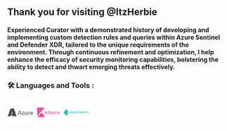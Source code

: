 ## Thank you for visiting @ItzHerbie

#### Experienced Curator with a demonstrated history of developing and implementing custom detection rules and queries within Azure Sentinel and Defender XDR, tailored to the unique requirements of the environment. Through continuous refinement and optimization, I help enhance the efficacy of security monitoring capabilities, bolstering the ability to detect and thwart emerging threats effectively.

 
### :hammer_and_wrench: Languages and Tools :
<div>
  <img src="https://github.com/devicons/devicon/blob/master/icons/azure/azure-plain-wordmark.svg" title="Git" **alt="Git" width="60" height="60"/>
  <img src="https://github.com/devicons/devicon/blob/master/icons/kibana/kibana-plain-wordmark.svg" title="Git" **alt="Git" width="60" height="60"/>
  <img src="https://github.com/devicons/devicon/blob/master/icons/elasticsearch/elasticsearch-plain-wordmark.svg" title="Git" **alt="Git" width="60" height="60"/>
</div>
<!--
**ItzHerbie/ItzHerbie** is a ✨ _special_ ✨ repository because its `README.md` (this file) appears on your GitHub profile.

Here are some ideas to get you started:

- 🔭 I’m currently working on ...
- 🌱 I’m currently learning ...
- 👯 I’m looking to collaborate on ...
- 🤔 I’m looking for help with ...
- 💬 Ask me about ...
- 📫 How to reach me: ...
- 😄 Pronouns: ...
- ⚡ Fun fact: ...
-->
